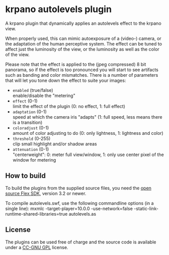 krpano autolevels plugin
========================

A krpano plugin that dynamically applies an autolevels effect to 
the krpano view. 

When properly used, this can mimic autoexposure of a (video-)
camera, or the adaptation of the human perceptive system. The 
effect can be tuned to affect just the luminosity of the view, 
or the luminosity as well as the color of the view. 

Please note that the effect is applied to the (jpeg compressed) 
8 bit panorama, so if the effect is too pronounced you will 
start to see artifacts such as banding and color mismatches. 
There is a number of parameters that will let you tone down the 
effect to suite your images:

* `enabled` (true/false)  
    enable/disable the "metering"
* `effect` (0-1)  
    limit the effect of the plugin (0: no effect, 1: full effect)
* `adaptation` (0-1)  
    speed at which the camera iris "adapts" (1: full speed, less means there is a transition)
* `coloradjust` (0-1)  
    amount of color adjusting to do (0: only lightness, 1: lightness and color)
* `threshold` (0-255)  
    clip small highlight and/or shadow areas
* `attenuation` (0-1)  
    "centerweight": 0: meter full view/window, 1: only use center pixel of the window for metering 


How to build
------------

To build the plugins from the supplied source files, you need the 
[open source Flex SDK](http://opensource.adobe.com/wiki/display/flexsdk/Flex+SDK), version 3.2 or newer.

To compile autolevels.swf, use the following commandline options
(in a single line):
	mxmlc -target-player=10.0.0 -use-network=false -static-link-runtime-shared-libraries=true autolevels.as

	
License
-------

The plugins can be used free of charge and the source code is 
available under a [CC-GNU GPL](http://creativecommons.org/licenses/GPL/2.0/) license.
